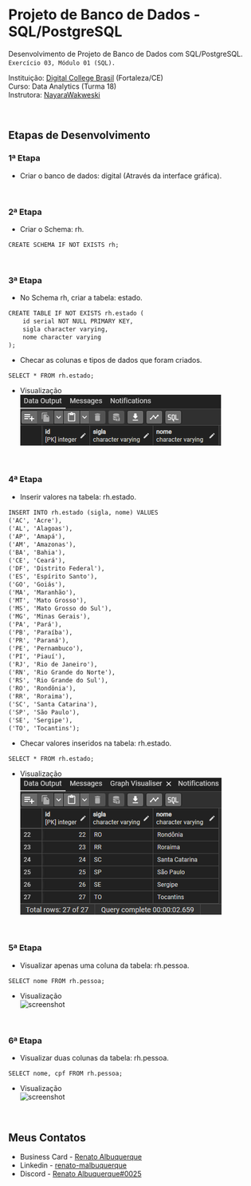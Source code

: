 # Projeto de Banco de Dados - SQL/PostgreSQL

Desenvolvimento de Projeto de Banco de Dados com SQL/PostgreSQL. `Exercício 03, Módulo 01 (SQL).` 

Instituição: [Digital College Brasil](https://digitalcollege.com.br/) (Fortaleza/CE) <br>
Curso: Data Analytics (Turma 18) <br>
Instrutora: [NayaraWakweski](https://github.com/NayaraWakewski) <br>

<br>

## Etapas de Desenvolvimento

### 1ª Etapa
- Criar o banco de dados: digital (Através da interface gráfica).

<br>

### 2ª Etapa
- Criar o Schema: rh.
```
CREATE SCHEMA IF NOT EXISTS rh;
```

<br>

### 3ª Etapa
- No Schema rh, criar a tabela: estado.
```
CREATE TABLE IF NOT EXISTS rh.estado (
    id serial NOT NULL PRIMARY KEY,
    sigla character varying,
    nome character varying    
);    
```

- Checar as colunas e tipos de dados que foram criados.
```
SELECT * FROM rh.estado;
```

- Visualização <br>
![screenshot](rh_estado_01.png)

<br>

### 4ª Etapa
- Inserir valores na tabela: rh.estado.
```
INSERT INTO rh.estado (sigla, nome) VALUES 
('AC', 'Acre'),
('AL', 'Alagoas'),
('AP', 'Amapá'),
('AM', 'Amazonas'),
('BA', 'Bahia'),
('CE', 'Ceará'),
('DF', 'Distrito Federal'),
('ES', 'Espírito Santo'),
('GO', 'Goiás'),
('MA', 'Maranhão'),
('MT', 'Mato Grosso'),
('MS', 'Mato Grosso do Sul'),
('MG', 'Minas Gerais'),
('PA', 'Pará'),
('PB', 'Paraíba'),
('PR', 'Paraná'),
('PE', 'Pernambuco'),
('PI', 'Piauí'),
('RJ', 'Rio de Janeiro'),
('RN', 'Rio Grande do Norte'),
('RS', 'Rio Grande do Sul'),
('RO', 'Rondônia'),
('RR', 'Roraima'),
('SC', 'Santa Catarina'),
('SP', 'São Paulo'),
('SE', 'Sergipe'),
('TO', 'Tocantins');
```

- Checar valores inseridos na tabela: rh.estado.
```
SELECT * FROM rh.estado;
```

- Visualização <br>
![screenshot](rh_estado_02.png)

<br>

### 5ª Etapa
- Visualizar apenas uma coluna da tabela: rh.pessoa.
```
SELECT nome FROM rh.pessoa;
```

- Visualização <br>
![screenshot](rh_pessoa_03.png)

<br>

### 6ª Etapa
- Visualizar duas colunas da tabela: rh.pessoa.
```
SELECT nome, cpf FROM rh.pessoa;
```

- Visualização <br>
![screenshot](rh_pessoa_04.png)

<br>

## Meus Contatos

- Business Card - [Renato Albuquerque](https://rma-contacts.vercel.app/)
- Linkedin - [renato-malbuquerque](https://www.linkedin.com/in/renato-malbuquerque/)
- Discord - [Renato Albuquerque#0025](https://discordapp.com/users/992621595547938837)